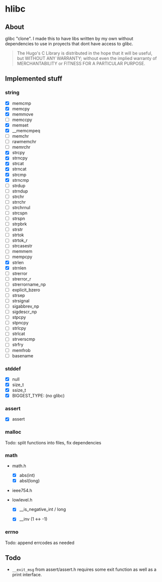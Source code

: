 # hlibc

## About

glibc "clone". I made this to have libs written by my own
without dependencies to use in proyects that dont have access
to glibc.

> The Hugo's C Library is distributed in the hope that it will be useful,
> but WITHOUT ANY WARRANTY; without even the implied warranty of
> MERCHANTABILITY or FITNESS FOR A PARTICULAR PURPOSE.


## Implemented stuff

### string

- [x] memcmp
- [x] memcpy
- [x] memmove
- [ ] memccpy
- [x] memset
- [x] __memcmpeq
- [ ] memchr
- [ ] rawmemchr
- [ ] memrchr
- [x] strcpy
- [x] strncpy
- [x] strcat
- [x] strncat
- [x] strcmp
- [x] strncmp
- [ ] strdup
- [ ] strndup
- [ ] strchr
- [ ] strrchr
- [ ] strchrnul
- [ ] strcspn
- [ ] strspn
- [ ] strpbrk
- [ ] strstr
- [ ] strtok
- [ ] strtok_r
- [ ] strcasestr
- [ ] memmem
- [ ] mempcpy
- [x] strlen
- [x] strnlen
- [ ] strerror
- [ ] strerror_r
- [ ] strerrorname_np
- [ ] explicit_bzero
- [ ] strsep
- [ ] strsignal
- [ ] sigabbrev_np
- [ ] sigdescr_np
- [ ] stpcpy
- [ ] stpncpy
- [ ] strlcpy
- [ ] strlcat
- [ ] strverscmp
- [ ] strfry
- [ ] memfrob
- [ ] basename

### stddef

- [x] null
- [x] size_t
- [x] ssize_t
- [x] BIGGEST_TYPE: (no glibc)

### assert

- [x] assert

### malloc

Todo: split functions into files, fix dependencies

### math

- math.h
    - [x] abs(int)
    - [x] absl(long)

- ieee754.h

- lowlevel.h
    - [x] __is_negative_int / long
    - [x] __inv  (1 <-> -1)


### errno

Todo: append errcodes as needed


## Todo

- `__exit_msg` from assert/assert.h
requires some exit function as well
as a print interface.
